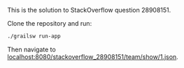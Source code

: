 This is the solution to StackOverflow question 28908151.

Clone the repository and run:

```bash
./grailsw run-app
```

Then navigate to [localhost:8080/stackoverflow_28908151/team/show/1.json](http://localhost:8080/stackoverflow_28908151/team/show/1.json).